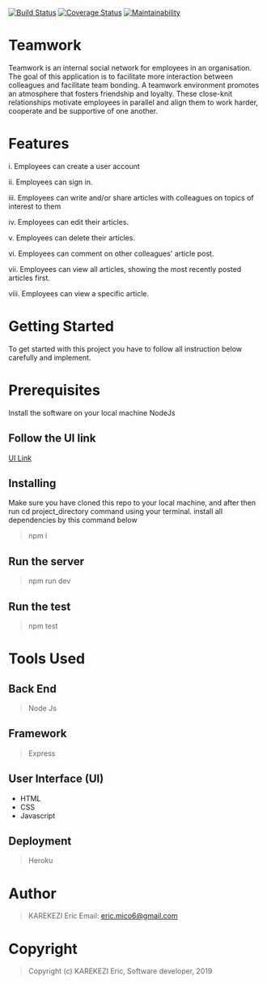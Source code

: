 [![Build Status](https://travis-ci.org/Skemc/teamworks.svg?branch=develop)](https://travis-ci.org/Skemc/teamworks)
[![Coverage Status](https://coveralls.io/repos/github/Skemc/teamworks/badge.svg?branch=develop)](https://coveralls.io/github/Skemc/teamworks?branch=develop)
[![Maintainability](https://api.codeclimate.com/v1/badges/f2c0954854588cb551ed/maintainability)](https://codeclimate.com/github/Skemc/teamworks/maintainability)

# Teamwork
Teamwork is an internal social network for employees in an organisation. The goal of this application is to facilitate more interaction between colleagues and facilitate team bonding. A teamwork environment promotes an atmosphere that fosters friendship and loyalty. These close-knit relationships motivate employees in parallel and align them to work harder, cooperate and be supportive of one another.

# Features
i. Employees can create a user account

ii. Employees can sign in.

iii. Employees can write and/or share articles with colleagues on topics of interest to them

iv. Employees can edit their articles.

v. Employees can delete their articles.

vi. Employees can comment on other colleagues' article post.

vii. Employees can view all articles, showing the most recently posted articles first.

viii. Employees can view a specific article.

# Getting Started
To get started with this project you have to follow all instruction below carefully and implement.

# Prerequisites
Install the software on your local machine NodeJs

## Follow the UI link

[UI Link](https://skemc.github.io/teamworks/UI/)


## Installing
Make sure you have cloned this repo to your local machine, and after then run cd project_directory command using your terminal. install all dependencies by this command below

> npm i
## Run the server
> npm run dev
## Run the test
> npm test

# Tools Used

## Back End
> Node Js

## Framework
> Express

## User Interface (UI)

- HTML
- CSS
- Javascript

## Deployment
> Heroku

# Author
> KAREKEZI Eric 
> Email: eric.mico6@gmail.com
 
# Copyright
> Copyright (c) KAREKEZI Eric, Software developer, 2019


